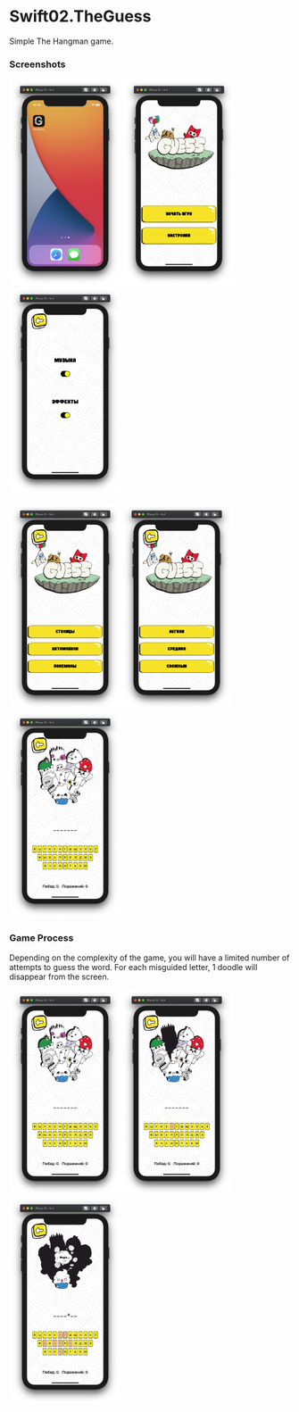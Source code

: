 # Swift02.TheGuess
Simple The Hangman game.

### Screenshots

<img src="https://github.com/MrCosney/Swift02.TheGuess/blob/main/Screenshots/ScreenShot0.png" width="200"> <img src="https://github.com/MrCosney/Swift02.TheGuess/blob/main/Screenshots/ScreenShot1.png" width="200"> <img src="https://github.com/MrCosney/Swift02.TheGuess/blob/main/Screenshots/ScreenShot3.png" width="200"> 

<img src="https://github.com/MrCosney/Swift02.TheGuess/blob/main/Screenshots/ScreenShot4.png" width="200"><img src="https://github.com/MrCosney/Swift02.TheGuess/blob/main/Screenshots/ScreenShot5.png" width="200"> <img src="https://github.com/MrCosney/Swift02.TheGuess/blob/main/Screenshots/ScreenShot6.png" width="200">

### Game Process
Depending on the complexity of the game, you will have a limited number of attempts to guess the word.
For each misguided letter, 1 doodle will disappear from the screen.

<img src="https://github.com/MrCosney/Swift02.TheGuess/blob/main/Screenshots/ScreenShot6.png" width="200"><img src="https://github.com/MrCosney/Swift02.TheGuess/blob/main/Screenshots/ScreenShot7.png" width="200"><img src="https://github.com/MrCosney/Swift02.TheGuess/blob/main/Screenshots/ScreenShot8.png" width="200">

